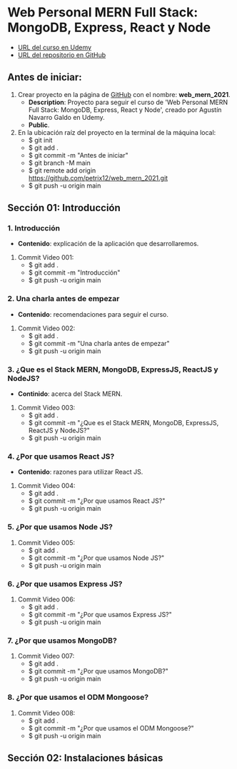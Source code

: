 # Web Personal MERN Full Stack: MongoDB, Express, React y Node
+ [URL del curso en Udemy](https://www.udemy.com/course/web-personal-mern-full-stack-mongodb-express-react-node)
+ [URL del repositorio en GitHub](https://github.com/petrix12/web_mern_2021.git)

## Antes de iniciar:
1. Crear proyecto en la página de [GitHub](https://github.com) con el nombre: **web_mern_2021**.
    + **Description**: Proyecto para seguir el curso de 'Web Personal MERN Full Stack: MongoDB, Express, React y Node', creado por Agustín Navarro Galdo en Udemy.
    + **Public**.
2. En la ubicación raíz del proyecto en la terminal de la máquina local:
    + $ git init
    + $ git add .
    + $ git commit -m "Antes de iniciar"
    + $ git branch -M main
    + $ git remote add origin https://github.com/petrix12/web_mern_2021.git
    + $ git push -u origin main

## Sección 01: Introducción

### 1. Introducción
+ **Contenido**: explicación de la aplicación que desarrollaremos.
1. Commit Video 001:
    + $ git add .
    + $ git commit -m "Introducción"
    + $ git push -u origin main

### 2. Una charla antes de empezar
+ **Contenido**: recomendaciones para seguir el curso.
1. Commit Video 002:
    + $ git add .
    + $ git commit -m "Una charla antes de empezar"
    + $ git push -u origin main

### 3. ¿Que es el Stack MERN, MongoDB, ExpressJS, ReactJS y NodeJS?
+ **Continido**: acerca del Stack MERN.
1. Commit Video 003:
    + $ git add .
    + $ git commit -m "¿Que es el Stack MERN, MongoDB, ExpressJS, ReactJS y NodeJS?"
    + $ git push -u origin main

### 4. ¿Por que usamos React JS?
+ **Contenido**: razones para utilizar React JS.
1. Commit Video 004:
    + $ git add .
    + $ git commit -m "¿Por que usamos React JS?"
    + $ git push -u origin main

### 5. ¿Por que usamos Node JS?

1. Commit Video 005:
    + $ git add .
    + $ git commit -m "¿Por que usamos Node JS?"
    + $ git push -u origin main

### 6. ¿Por que usamos Express JS?

1. Commit Video 006:
    + $ git add .
    + $ git commit -m "¿Por que usamos Express JS?"
    + $ git push -u origin main

### 7. ¿Por que usamos MongoDB?

1. Commit Video 007:
    + $ git add .
    + $ git commit -m "¿Por que usamos MongoDB?"
    + $ git push -u origin main

### 8. ¿Por que usamos el ODM Mongoose?

1. Commit Video 008:
    + $ git add .
    + $ git commit -m "¿Por que usamos el ODM Mongoose?"
    + $ git push -u origin main

## Sección 02: Instalaciones básicas